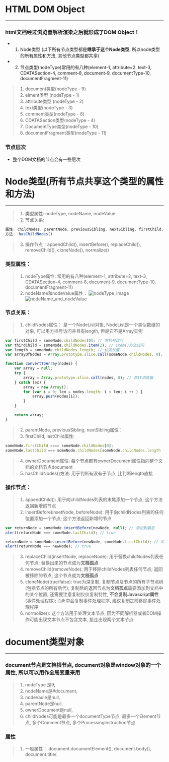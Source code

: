 # HTML DOM Object
----------------------------------------------------------------------------------------
### html文档经过浏览器解析渲染之后就形成了DOM Object！
* 1. Node类型 (以下所有节点类型都是**继承于这个Node类型**, 所以node类型的所有属性和方法, 其他节点类型都共享)

* 2. 节点类型(nodeType)常用的有八种(element-1, attribute=2, text-3, CDATASection-4, comment-8, document-9, documentType-10, documentFragment-11)
> 1. document类型(nodeType - 9)
> 2. elment类型 (nodeType - 1)
> 3. attribute类型 (nodeType - 2)
> 4. text类型(nodeType - 3)
> 5. comment类型(nodeType - 8)
> 6. CDATASection类型(nodeType - 4)
> 7. DocumentType类型(nodeType - 10)
> 8. documentFragment类型(nodeType - 11) 

### 节点层次
* 整个DOM文档的节点会有一些层次

# Node类型(所有节点共享这个类型的属性和方法)
----------------------------------------------------------------------------------------
> 1. 类型属性: nodeType, nodeName, nodeValue
> 2. 节点关系:
```js 
属性: childNodes, parentNode, previousSibling, nextSibling, firstChild, lastChild, ownerDocument
方法： hasChildNodes()
```
> 3. 操作节点：appendChild(), insertBefore(), replaceChild(), removeChild(), cloneNode(), normalize()

### 类型属性：
> 1. nodeType属性: 常用的有八种(element-1, attribute=2, text-3, CDATASection-4, comment-8, document-9, documentType-10, documentFragment-11)
> 2. nodeName和nodeValue属性： 
![nodeType_image](https://github.com/dudulaopo833/JS-Projects/blob/master/DOM/DOM.nodeType.jpg)
![nodeName_and_nodeValue](https://github.com/dudulaopo833/JS-Projects/blob/master/DOM/DOM.nodeName.jpg)

### 节点关系：
> 1. childNodes属性： 是一个NodeList对象, NodeList是一个类似数组的对象, 可以用方括号访问并且有length, 但是它不是Array实例
```js
var firstChild = someNode.childNodes[0]; // 方括号访问
var thirdChild = someNode.childNodes.item(2); // item()方法访问
var length = someNode.childNodes.length; // 访问长度
var arrayOfNodes = Array.prototype.slice.call(someNode.childNodes, 0); // 显示调用来转换为Array数组，此方法用于非IE, 因为IE8之前NodeList都是实现为COM对象, 必须手动枚举

function convertToArray(nodes) {
    var array = null;
    try {
        array = Array.prototype.slice.call(nodes, 0); // 非IE浏览器
    } catch (ex) {
        array = new Array();
        for (var i = 0; len = nodes.length; i < len; i ++ ) {
            array.push(nodes[i]);
        }
    }

    return array;
}
```
> 2. parentNode, previousSibling, nextSibling属性：
> 3. firstChild, lastChild属性: 
```js
someNode.firstChild ==== someNode.childNodes[0];
someNode.lastChild === someNode.childNodes[someNode.childNodes.length - 1];
```
> 4. ownerDocument属性: 每个节点都有ownerDocument属性指向整个文档的文档节点document
> 5. hasChildNodes()方法: 用于判断有没有子节点, 比判断length直接

### 操作节点：
> 1. appendChild(): 用于向childNodes列表的末尾添加一个节点; 这个方法返回新增的节点
> 2. insertBefore(insetNode, beforeNode): 用于向childNodes列表的任何位置添加一个节点; 这个方法返回新增的节点
```js
var returnNode = someNode.insertBefore(newNode, null); // 添加到最后
alert(returnNode === someNode.lastChild); // true

returnNode = someNode.insertBefore(newNode, someNode.firstChild); // 添加在第一个列表
alert(returnNode === newNode); // true
```
> 3. replaceChild(insertNode, replaceNode): 用于替换childNodes列表任何节点; 替换出来的节点成为**文档孤点**
> 4. removeChild(removeNode): 用于移除childNodes列表任何节点; 返回被移除的节点, 这个节点成为**文档孤点**
> 5. cloneNode(true/false): true为深复制, 复制节点及节点的所有子节点树(包括节点的所有后代); 复制后的返回节点为**文档孤点**需要添加到文档中的某个位置; 还需要注意复制仅仅复制特性, **不会复制Javascript属性**(事件处理程序); 而IE中会复制事件处理程序, 建议复制之前移除事件处理程序
> 6. normolize(): 这个方法用于处理文本节点, 因为不同解析器或者DOM操作可能出现文本节点不包含文本, 接连出现两个文本节点

#  document类型对象
--------------------------------------------------------------------
### document节点是文档根节点, document对象是window对象的一个属性, 所以可以用作全局变量来用
> 1. nodeType 是9, 
> 2. nodeName是#document, 
> 3. nodeVaule是null, 
> 4. parentNode是null, 
> 5. ownerDocument是null, 
> 6. childNodes可能是最多一个documentType节点<!doctype html>, 最多一个Element节点<html>, 多个Comment节点, 多个ProcessingInstruction节点

### 属性
> 1. 一般属性： document.documentElement(<html>), document.body(<body>), document.title(<title>), document.doctype(<!doctype>)
> 2. 访问HTTP头部得属性: document.URL, document.domain, document.referrer, document.cookie, document.lastModified, document.baseURI
> 3. 集合属性: document.all, document.anchors(<a>), document.forms(<form>), document.images(<img>), document.links(<link>), document.applets(<applet>),
> 4. 检测功能属性: document.implementation属性, document.implementation.hasFeature(feature, featureVersion); 但这个不是很准确, 所以需要同时使用能力检测
> 5. 继承Node类型的属性: element.nodeName, element.nodeType, element.nodeValue, element.firstChild, element.lastChild, element.nextSibling, element.previousSibling, element.parentNode, element.ownDocument, element.childNodes[]  > element.nodeName, element.nodeType, element.nodeValue, element.firstChild, element.lastChild, element.nextSibling, element.previousSibling, element.parentNode, element.ownDocument, element.childNodes[]
> 6. HTML5扩展的属性: document.readyState(只有loading和complete两个值), document.compatMode(只有CSS1
Compat和BackCompat两个值)， document.head(<head>), document.charset， document.defaultCharset
> 7. **专有扩展**: document.documentMode, 要强制以某种模式渲染页面, 可以使用HTTP头部信息X-UA-Copatible来设置, 或者通过等价的<meta>标签来设置
```html
<meta http-equiv="X-UA-Compatible" content="IE=IEVersion"> <!-- IEVersion有Edge, EmulateIE9, EmulateIE8, EmulateIE7, 9, 8, 7, 5几种类型 -->
```

### 方法: 
* 查找节点方法
> 1. HTML和XML共有的方法： document.getElementById(), document.getElementsByTagName()
> 2. HTML自有方法： document.getElementsByName()标签要有name属性
Tip: document.getElementsByTagName()和document.getElementsByName()返回一个HTMLCollection的对象, 类似NodeList, 类似数组, 可以用length, 方括号, item(), namedItem()来读取
> 3. 扩展的CSS选择符API: document.querySelector(), document.querySelectorAll()
> 4. HTML5扩展的与类相关方法: document.getElementsByClassName(), 接收一个包含一个或多个**类名的字符串**(不是CSS选择符), 返回一个nodeList类数组对象

* 文档的写入操作方法
> document.open(mimeType, replace), document.write(), document.writeIn(), document.close();

* 创建各种节点的方法
> 1. document.createElement(), 
> 2. document.createTextNode(),
> 3. document.createAttribute(),
> 4. document.createDocumentFragment(),
> 5. document.createComment()

* 继承自Node类型的方法:
> appendChild(), insertBefore(), replaceChild(), removeChild(), cloneNode(), hasChildNodes(), normalize()

* **专有扩展**方法:
> 1. contains()：判断包含关系
> 2. compareDocumentPosition()： 判断两个节点的位置关系, 有1-无关, 2-居前, 4-居后, 8-包含, 16-被包含; 如果返回16效果就和contains一样


# element类型对象
------------------------------------------------------------------------
### HTML DOM中有文档节点，元素节点，属性节点，文本节点，注释节点；而元素节点又可以有元素节点，文本节点，注释节点做为子节点，也可以有属性！
> 1. nodeType 是1, 
> 2. nodeName是元素的标签名, 
> 3. nodeVaule是null, 
> 4. parentNode是Document或者Element, 
> 5. childNodes可能是多个Element节点, 多个Comment节点, 多个ProcessingInstruction节点，多个CDATASection节点或者EntityReference

### element对象属性：
* 继承自Node类型中的属性：
 > element.nodeName, element.nodeType, element.nodeValue, element.firstChild, element.lastChild, element.nextSibling, element.previousSibling, element.parentNode, element.ownDocument, element.childNodes[] 

* element类型的自有属性：
> 1. element.tagName(等于element.nodeName)
> 2. element.id, element.title, element.dir(ltr/rtl), element.className(与class对应), element.style, element.tabIndex
> 3. element.attributes: element类型是使用attributes属性的唯一一个DOM节点类型. elenent.attributes属性包含一个NamedNodeMap(类似NodeList). 有getNamedItem(name), removeNamedItem(name), setNamedItem(node), item(pos)方法

* DOM扩展的元素遍历属性：(不用担心空白文本节点的问题) 
> 1. childElementCount: 相当于childNodes.length
> 2. firstElementChild: 相当于parentElement.firstChild
> 3. lastElementChild: 相当于parentElement.lastChild
> 4. previousElementSibling: 相当于element.previousSibling
> 5. nextElementSibling: 相当于element.nextSibling

* HTML5扩展的属性
> 1. classList属性: 是一个DOIMTokenList的集合, 可以用以下方法来操控class属性, 而不用className属性来操控
```js
element.classList.add(value)
element.classList.contains(value)
element.classList.remove(value)
element.classList.toggle(value)
```
> 2. 焦点管理属性document.activeElement 和document.hasFocus()方法： 一般查询文档哪个元素获得焦点以及确定文档是否获得焦点, 是提高Web应用的无障碍性
> 3. 自定义属性: 以data-为前缀, 可以用element.dataset属性来访问自己定义的属性; element.dataset是一个键值对的DOMStringMap的实例
> 4. 插入标记: element.innerHTML, element.outerHTML包括自己); 有insetAdjacentHTML()方法

* **专有扩展**: 
> 1. element.children属性, 相当于childNodes属性, 为了处理文本节点中的空白符差异
> 2. 插入文本: element.innerText, element.textContent, element.outerText
```js
function getInnerText(element) {
    return (typeOf element.textContent == "string") ?
        element.textContent : element.innerText;
}
```
* DOM2属性
1. element.style: 如果是短划线的CSS属性名，则必须转换成驼峰大小写形式(比如backgroundImage); 特殊的有element.cssFloat, elment.className; element.style属性有下面的方法或者属性
```js
element.style.cssText;
element.style.getPropertyValue(propertyName);
element.style.item(index);
element.style.removeProperty(propertyName);
```
2. document.defaultView.getComputedStyle()得到计算之后的样式; IE中是element.currentSytle属性
3. 元素大小: 
> 1. 偏移量(element.offsetHeight, element.offsetWidth, element.offsetLeft, element.offsetTop, element.offsetParent) - 包含边框
> 2. 客户区大小(element.clientHeight, element.clientWidth) - 不包含边框
> 3. 滚动大小(element.scrollHeight, element.scrollWidth, element.scrollLeft, element.scrollTop)
> 4. element.getBoundingClientRect()返回一个矩形对象, 包含left, top, right, bottom, 给出了元素在页面中相对于视口的位置

### element对象方法： 
* 继承自Node类型的方法： 
> appendChild(), insertBefore(), replaceChild(), removeChild(), cloneNode(), hasChildNodes(), normalize()-仅用于文本节点

* 自有方法：
> 1. element.getElementsByTagName()
> 2. 操控属性的方法: element.getAttribute(), element.getAttributeNode(), element.setAttribut(), element.setAttributeNode(), element.removeAttribute(), element.removeAttributeNode()

* 创建element节点: document.createElement()

* 扩展的CSS选择符API: element.querySelector(), element.querySelectorAll(), element.matchesSelector()
> 1. element.querySelector(CSS选择符), 接收一个CSS选择符, 返回第一个匹配元素
> 2. element.querySlectorAll(CSS选择符), 接收一个CSS选择符, 返回一个NodeList, 所以返回结果可以用方括号, item()来调用
> 3. element.matchesSelector(), 如果调用元素与该选择符匹配, 返回true; 下面是用能力检测来兼容各浏览器的做法
```js
function matchesSelector(element, selector) {
    if (element.matchesSelector) {
        return element.matchesSelector(selector);
    } else if (element.msMatchesSelector) {
        return element.msMatchesSelector(selector);
    } else if (element.mozMatchesSelector) {
        return element.mozMatchesSelector(selector);
    } else if (element.webkitMatchesSelector) {
        return element.webkitMatchesSelector(selector);
    } else {
        throw new Error("Not Support matchesSelector");
    }
}
```

* HTML5扩展的方法
> 1. 与类相关方法: document.getElementsByClassName(), 接收一个包含一个或多个**类名的字符串**(不是CSS选择符), 返回一个nodeList类数组对象
> 2. 焦点管理判断方法document.hasFocus()： 一般查询文档哪个元素获得焦点以及确定文档是否获得焦点, 是提高Web应用的无障碍性
> 3. 插入标记: insertAdjacentHTML()方法
> 4. element.scrollIntoView(): 如果给这个方法传入参数true, 或者不传参数, 那么窗口滚动之后会让调用元素的顶部与视口顶部尽量平齐

* **专有扩展**方法:
> 0. element.hasAttribute(),
> 1. element.contains()：判断包含关系
> 2. element.compareDocumentPosition()： 判断两个节点的位置关系, 有1-无关, 2-居前, 4-居后, 8-包含, 16-被包含; 如果返回16效果就和contains一样
```js
function contains(refNode, otherNode) {
    if (typeOf refNode.contains == "function" && (!client.engine.webkit || client.engine.webkit >= 522)) {
        return refNode.contains(otherNode);
    } else if (typeOf refNode.compareDocumentPosition == "function") {
        return !!(refNode.compareDocumentPosition(otherNode) & 16);
    } else {
        var node = otherNode.parentNode;
        do {
            if ( node === refNode) {
                return true;
            } else {
                node = node.parentNode;
            }
        } while (node !== null);

        return false;
    }
}
```
> 3. 滚动相关: element.scrollIntoViewIfNeeded(alignCenterFlag), element.scrollByLines(lineCount), element.scrillByPages(pageCount), 但是还是HTML5的element.scrollIntoView()方法因为已经规范, 所以推荐用element.scrollIntoView()
> 4. element.isEqualNode(), element.isSameNode()

### 一些提示
* 有两类特殊的属性, 一种是style属性, 一种是onclick这样的事件处理程序属性.所以建议取自定义的属性时, 才用getAttribute(方法)
> 1. style属性: 如果用属性element.style来访问则返回一个**对象**, 如果用getAttribute(style)访问返回包含**CSS文本**
> 2. onclick事件处理程序属性: 如果用属性element.onclick来访问返回一个**JS函数**, 如果用getAttribute(onclick)返回**相应代码的字符串**
> 3. 所有返回nodeList的方法因为元素从文档树中删除后, 元素与事件处理程序之间的绑定关系在内存中并没有一并删除， 所以一般性能比较差, 所以在用之前先手工删除要被填的元素的所有事件处理
```js
// 性能差的:
for(var i = 0, len = valuse.length; i < len; i ++>){
    ul.innerHTML +="<li>" + values[i] + "</li>"; 
}
// 性能好的
var itemsHTML = "";
for(var i = 0, len = valuse.length; i < len; i ++>){
    itemsHTML +="<li>" + values[i] + "</li>"; 
}
ul.innerHTML = itemsHTML;
```

# attribute类型
------------------------------------------------------------------------
> 1. nodeType 是2, 
> 2. nodeName是属性名称, 
> 3. nodeVaule是属性值, 
> 4. parentNode是null, 
> 5. 没有子节点

* 属性：{name: xxx, value: xxx, specified: xxx}
> attr.isId, attr.name, attr.value, attr.specified

* 方法: 
> 1. document.createAttribute()
> 2. element.getAttribute(),  element.setAttribut(),  element.removeAttribute(), 
> 3. element.getAttributeNode(), element.setAttributeNode(), element.removeAttributeNode()

* 提示: element.attributes, element.getAttributeNode()都会返回对应的Attr**节点**, 而element.getAttribute()则只返回**属性的值**. 建议用element.getAttribute(),  element.setAttribut(),  element.removeAttribute()

# text类型
------------------------------------------------------------------------
> 1. nodeType 是3, 
> 2. nodeName是#text, 
> 3. nodeVaule是所包含的文本, 
> 4. parentNode是一个Element, 
> 5. 没有子节点

* 属性：
> textNode.length

* 自有方法：
> 1. appendData(text)
> 2. deleteData(offset, count)
> 3. insetData(offset, count)
> 4. replaceData(offset, count, text)
> 5. splitText(offset)
> 6. normalize()
> 7. substringData(offset, count)

* 创建文本节点: document.createTextNode()-会附带ownerDocument属性

* 提示: normalize()方法和splitText()方法是相反的方法

# Comment类型
------------------------------------------------------------------------
> 1. nodeType 是8, 
> 2. nodeName是#comment, 
> 3. nodeVaule是注释的内容, 
> 4. parentNode是Document或者Element, 
> 5. 没有子节点

* 属性：
> commentNode.data(等于commentNode.nodeValue)

* 创建注释节点：document.createComment()

# DocumentType类型
------------------------------------------------------------------------
> 1. nodeType 是10, 
> 2. nodeName是doctype的名称, 
> 3. nodeVaule是null, 
> 4. parentNode是Document, 
> 5. 没有子节点

# DocumentFragment类型
------------------------------------------------------------------------
> 1. nodeType 是11, 
> 2. nodeName是#document-fragment, 
> 3. nodeVaule是null, 
> 4. parentNode是null, 
> 5. 子节点可以是Element, Comment, Text, CDATASction, ProcessingInstruction, EntityReference

* 创建DocumentFragment节点： document.createDocumentFragment()

* 继承自Node类型的方法： 
> appendChild(), insertBefore(), replaceChild(), removeChild(), cloneNode(), hasChildNodes()


